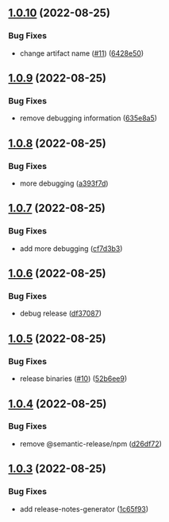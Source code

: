 ## [1.0.10](https://github.com/kesav21/go-lambda-builder/compare/v1.0.9...v1.0.10) (2022-08-25)


### Bug Fixes

* change artifact name ([#11](https://github.com/kesav21/go-lambda-builder/issues/11)) ([6428e50](https://github.com/kesav21/go-lambda-builder/commit/6428e50b88abe39a9d853014fe65f87c9dbaede7))

## [1.0.9](https://github.com/kesav21/go-lambda-builder/compare/v1.0.8...v1.0.9) (2022-08-25)


### Bug Fixes

* remove debugging information ([635e8a5](https://github.com/kesav21/go-lambda-builder/commit/635e8a539c26b95950ca379f6a0021ef66f98eb0))

## [1.0.8](https://github.com/kesav21/go-lambda-builder/compare/v1.0.7...v1.0.8) (2022-08-25)


### Bug Fixes

* more debugging ([a393f7d](https://github.com/kesav21/go-lambda-builder/commit/a393f7d5f421f9cb3caf88fb831882bf2a3bee00))

## [1.0.7](https://github.com/kesav21/go-lambda-builder/compare/v1.0.6...v1.0.7) (2022-08-25)


### Bug Fixes

* add more debugging ([cf7d3b3](https://github.com/kesav21/go-lambda-builder/commit/cf7d3b36a220fbbff4feecb57b8d64b3ccbaa1e3))

## [1.0.6](https://github.com/kesav21/go-lambda-builder/compare/v1.0.5...v1.0.6) (2022-08-25)


### Bug Fixes

* debug release ([df37087](https://github.com/kesav21/go-lambda-builder/commit/df370878f205b331a5770d04a7aa2f6edc0a29fa))

## [1.0.5](https://github.com/kesav21/go-lambda-builder/compare/v1.0.4...v1.0.5) (2022-08-25)


### Bug Fixes

* release binaries ([#10](https://github.com/kesav21/go-lambda-builder/issues/10)) ([52b6ee9](https://github.com/kesav21/go-lambda-builder/commit/52b6ee911dcc5b1459a4bfdd3ded0975d527fe3f))

## [1.0.4](https://github.com/kesav21/go-lambda-builder/compare/v1.0.3...v1.0.4) (2022-08-25)


### Bug Fixes

* remove @semantic-release/npm ([d26df72](https://github.com/kesav21/go-lambda-builder/commit/d26df72422696df99a960549734240d752f2cefd))

## [1.0.3](https://github.com/kesav21/go-lambda-builder/compare/v1.0.2...v1.0.3) (2022-08-25)


### Bug Fixes

* add release-notes-generator ([1c65f93](https://github.com/kesav21/go-lambda-builder/commit/1c65f935debdc31d2baa9abc2a5353fb49f3f96d))
